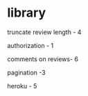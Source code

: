 # library

<!-- moment / format dates - 2 -->

truncate review length - 4

authorization - 1

comments on reviews- 6

pagination -3

heroku - 5

